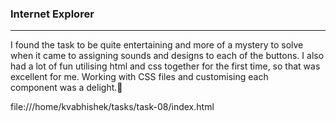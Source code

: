 ### Internet Explorer
------
I found the task to be quite entertaining and more of a mystery to solve when it came to assigning sounds and designs to each of the buttons. I also had a lot of fun utilising html and css together for the first time, so that was excellent for me. Working with CSS files and customising each component was a delight.🤗

file:///home/kvabhishek/tasks/task-08/index.html 
